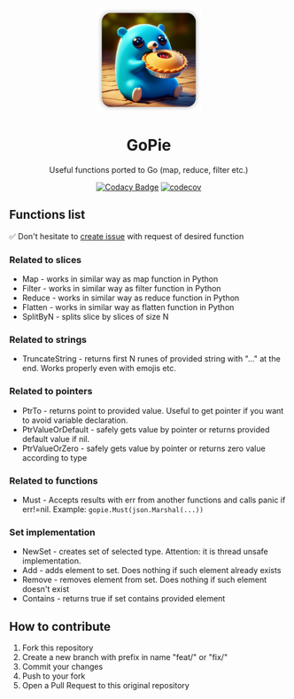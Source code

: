 <div align="center">

<img height="190" src="https://github.com/waclawthedev/gopie/blob/main/gopie_logo.png">

<h1 align="center">GoPie</h1>

Useful functions ported to Go (map, reduce, filter etc.)

[![Codacy Badge](https://app.codacy.com/project/badge/Grade/79a87ed9999b4682b8409e98d8e6b482)](https://app.codacy.com/gh/waclawthedev/gopie/dashboard?utm_source=gh&utm_medium=referral&utm_content=&utm_campaign=Badge_grade)
[![codecov](https://codecov.io/gh/waclawthedev/gopie/graph/badge.svg?token=DQHPG80YRS)](https://codecov.io/gh/waclawthedev/gopie)

</div>

## Functions list

✅ Don't hesitate to [create issue](https://github.com/waclawthedev/gopie/issues/new) with request of desired function

### Related to slices

*  Map - works in similar way as map function in Python
*  Filter - works in similar way as filter function in Python
*  Reduce - works in similar way as reduce function in Python
*  Flatten - works in similar way as flatten function in Python
*  SplitByN - splits slice by slices of size N

### Related to strings

*  TruncateString - returns first N runes of provided string with "..." at the end. Works properly even with emojis etc.

### Related to pointers

*  PtrTo - returns point to provided value. Useful to get pointer if you want to avoid variable declaration.
*  PtrValueOrDefault - safely gets value by pointer or returns provided default value if nil.
*  PtrValueOrZero - safely gets value by pointer or returns zero value according to type

### Related to functions

*  Must - Accepts results with err from another functions and calls panic if err!=nil. Example: `gopie.Must(json.Marshal(...))`

### Set implementation

*  NewSet - creates set of selected type. Attention: it is thread unsafe implementation.
*  Add - adds element to set. Does nothing if such element already exists
*  Remove - removes element from set. Does nothing if such element doesn't exist
*  Contains - returns true if set contains provided element

## How to contribute

1. Fork this repository
2. Create a new branch with prefix in name "feat/" or "fix/"
3. Commit your changes
4. Push to your fork
5. Open a Pull Request to this original repository
